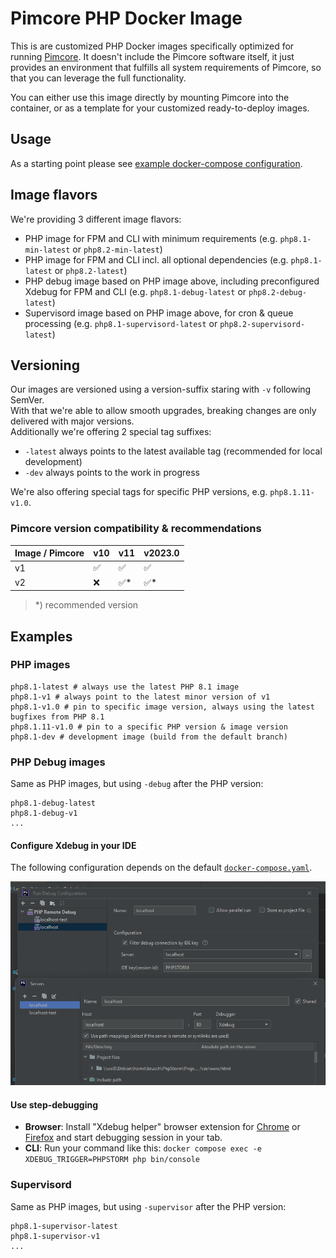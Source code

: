 # Pimcore PHP Docker Image

This is are customized PHP Docker images specifically optimized for running [Pimcore](https://github.com/pimcore/pimcore).
It doesn't include the Pimcore software itself, it just provides an environment that fulfills all system requirements
of Pimcore, so that you can leverage the full functionality.

You can either use this image directly by mounting Pimcore into the container, or as a template for your customized 
ready-to-deploy images.   

## Usage  
As a starting point please see [example docker-compose configuration](https://github.com/pimcore/skeleton/blob/HEAD/docker-compose.yaml).

## Image flavors
We're providing 3 different image flavors: 
- PHP image for FPM and CLI with minimum requirements (e.g. `php8.1-min-latest` or `php8.2-min-latest`)
- PHP image for FPM and CLI incl. all optional dependencies (e.g. `php8.1-latest` or `php8.2-latest`)
- PHP debug image based on PHP image above, including preconfigured Xdebug for FPM and CLI (e.g. `php8.1-debug-latest` or `php8.2-debug-latest`)
- Supervisord image based on PHP image above, for cron & queue processing  (e.g. `php8.1-supervisord-latest` or `php8.2-supervisord-latest`)

## Versioning
Our images are versioned using a version-suffix staring with `-v` following SemVer.   
With that we're able to allow smooth upgrades, breaking changes are only delivered with major versions.  
Additionally we're offering 2 special tag suffixes: 
- `-latest` always points to the latest available tag (recommended for local development)
- `-dev` always points to the work in progress

We're also offering special tags for specific PHP versions, e.g. `php8.1.11-v1.0`. 

### Pimcore version compatibility & recommendations
| Image / Pimcore | v10 | v11 | v2023.0 |
|-----------------|-----|-----|---------|
| v1              | ✅   | ✅   | ✅       |
| v2              | ❌   | ✅*  | ✅*      |

> *) recommended version

## Examples 

### PHP images
```text
php8.1-latest # always use the latest PHP 8.1 image
php8.1-v1 # always point to the latest minor version of v1
php8.1-v1.0 # pin to specific image version, always using the latest bugfixes from PHP 8.1
php8.1.11-v1.0 # pin to a specific PHP version & image version 
php8.1-dev # development image (build from the default branch) 
```

### PHP Debug images
Same as PHP images, but using `-debug` after the PHP version:
```text
php8.1-debug-latest
php8.1-debug-v1
...
```

#### Configure Xdebug in your IDE

The following configuration depends on the default [`docker-compose.yaml`](https://github.com/pimcore/skeleton/blob/11.x/docker-compose.yaml). 

![How to configure Xdebug with Pimcore Docker image](./doc/xdebug.png)

#### Use step-debugging

- **Browser**: Install "Xdebug helper" browser extension for [Chrome](https://chrome.google.com/webstore/detail/xdebug-helper/eadndfjplgieldjbigjakmdgkmoaaaoc) or [Firefox](https://addons.mozilla.org/en-GB/firefox/addon/xdebug-helper-for-firefox/) and start debugging session in your tab. 
- **CLI**: Run your command like this: `docker compose exec -e XDEBUG_TRIGGER=PHPSTORM php bin/console`

### Supervisord
Same as PHP images, but using `-supervisor` after the PHP version:
```text
php8.1-supervisor-latest
php8.1-supervisor-v1
...
```